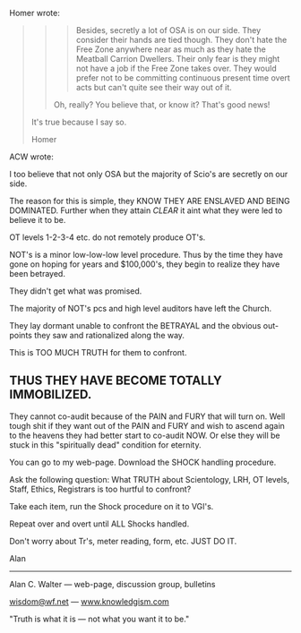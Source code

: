 
Homer wrote:

>> >Besides, secretly a lot of OSA is on our side.  They consider their
>> > hands are tied though.  They don't hate the Free Zone anywhere near as
>> > much as they hate the Meatball Carrion Dwellers.  Their only fear is they
>> > might not have a job if the Free Zone takes over.  They would prefer not
>> > to be committing continuous present time overt acts but can't quite see
>> > their way out of it.
>> 
>> Oh, really? You believe that, or know it? That's good news!
>
>    It's true because I say so.
>
>    Homer
>
ACW wrote:

I too believe that not only OSA but the majority of Scio's are secretly on
our side.

The reason for this is simple, they KNOW THEY ARE ENSLAVED AND BEING DOMINATED. 
Further when they attain *CLEAR* it aint what they were led to believe it to be.

OT levels 1-2-3-4 etc. do not remotely produce OT's.

NOT's is a minor low-low-low level procedure. Thus by the time they have
gone on hoping for years and $100,000's, they begin to realize they have
been betrayed.

They didn't get what was promised.

The majority of NOT's pcs and high level auditors have left the Church.

They lay dormant unable to confront the BETRAYAL and the obvious out-points
they saw and rationalized along the way. 

This is TOO MUCH TRUTH for them to confront. 

## THUS THEY HAVE BECOME TOTALLY IMMOBILIZED.

They cannot co-audit because of the PAIN and FURY that will turn on. Well
tough shit if they want out of the PAIN and FURY and wish to ascend again to
the heavens they had better start to co-audit NOW. Or else they will be
stuck in this "spiritually dead" condition for eternity.

You can go to my web-page. Download the SHOCK handling procedure.

Ask the following question: What TRUTH about Scientology, LRH, OT levels,
Staff, Ethics, Registrars is too hurtful to confront?

Take each item, run the Shock procedure on it to VGI's.

Repeat over and overt until ALL Shocks handled.

Don't worry about Tr's, meter reading, form, etc. JUST DO IT.

Alan

>
>

---

Alan C. Walter — web-page, discussion group, bulletins

wisdom@wf.net — www.knowledgism.com

"Truth is what it is — not what you want it to be."
